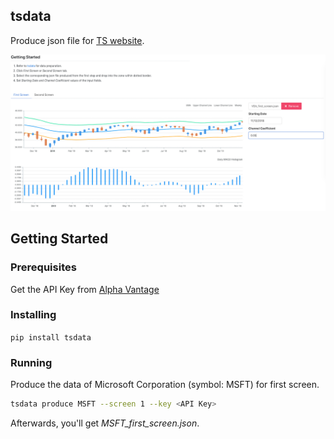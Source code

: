 ## tsdata

Produce json file for [TS website](https://tripe-screen-trading-system.web.app/).

![](./snapshots/website.png)

## Getting Started

### Prerequisites

Get the API Key from [Alpha Vantage](https://www.alphavantage.co/)

### Installing

`pip install tsdata`

### Running

Produce the data of Microsoft Corporation (symbol: MSFT) for first screen. 

```bash
tsdata produce MSFT --screen 1 --key <API Key>
```

Afterwards, you'll get *MSFT_first_screen.json*.



